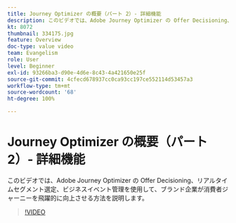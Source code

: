 ```yaml
---
title: Journey Optimizer の概要（パート 2）- 詳細機能
description: このビデオでは、Adobe Journey Optimizer の Offer Decisioning、リアルタイムセグメント選定、ビジネスイベント管理を使用して、ブランド企業が消費者ジャーニーを飛躍的に向上させる方法を説明します。
kt: 8072
thumbnail: 334175.jpg
feature: Overview
doc-type: value video
team: Evangelism
role: User
level: Beginner
exl-id: 93266ba3-d90e-4d6e-8c43-4a421650e25f
source-git-commit: 4cfecd678937cc0ca93cc197ce552114d53457a3
workflow-type: tm+mt
source-wordcount: '68'
ht-degree: 100%

---
```


# Journey Optimizer の概要（パート 2）- 詳細機能

このビデオでは、Adobe Journey Optimizer の Offer Decisioning、リアルタイムセグメント選定、ビジネスイベント管理を使用して、ブランド企業が消費者ジャーニーを飛躍的に向上させる方法を説明します。

>[!VIDEO](https://video.tv.adobe.com/v/334175?quality=12)
